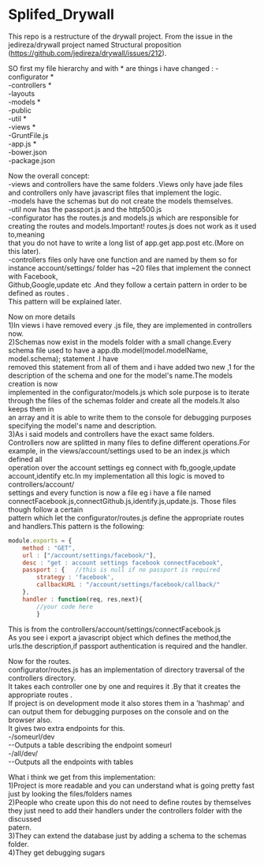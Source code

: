 Splifed_Drywall
===============

This repo is a restructure of the drywall project.
From the issue in the jedireza/drywall project named Structural proposition (https://github.com/jedireza/drywall/issues/212).


SO first my file hierarchy and with * are things i have changed :
-configurator * <br>
-controllers *  <br>
-layouts <br>
-models *<br>
-public<br>
-util *<br>
-views *<br>
-GruntFile.js<br>
-app.js *<br>
-bower.json<br>
-package.json<br>

Now the overall concept:<br>
-views and controllers have the same folders .Views only have jade files and controllers only have javascript files that implement the logic.<br>
-models have the schemas but do not create the models themselves.<br>
-util now has the passport.js and the http500.js<br>
-configurator has the routes.js and models.js which are responsible for creating the routes and models.Important! routes.js does not work as it used to,meaning <br>that you do not have to write a long list of app.get app.post etc.(More on this later).<br>
-controllers files only have one function and are named by them so for instance account/settings/ folder has ~20 files that implement the connect with Facebook,<br>Github,Google,update etc .And they follow a certain pattern in order to be defined as routes .<br>
This pattern will be explained later.<br>

Now on more details<br>
1)In views i have removed every .js file, they are implemented in controllers now.<br>
2)Schemas now exist in the models folder with a small change.Every schema file used to have a app.db.model(model.modelName, model.schema); statement .I have <br>removed this statement from all of them and i have added two new ,1 for the description of the schema and one for the model's name.The models creation is now <br>implemented in the configurator/models.js which sole purpose is to iterate through the files of the schemas folder and create all the models.It also keeps them in<br> an array and it is able to write them to the console for debugging purposes specifying the model's name and description.<br>
3)As i said models and controllers have the exact same folders.<br>
Controllers now are splitted in many files to define different operations.For example, in the views/account/settings used to be an index.js which defined all <br>operation over the account settings eg connect with fb,google,update account,identify etc.In my implementation all this logic is moved to controllers/account/<br>settings and every function is now a file eg i have a file named connectFacebook.js,connectGithub.js,identify.js,update.js. Those files though follow a certain <br>pattern which let the configurator/routes.js define the appropriate routes and handlers.This pattern is the following:<br>
```javascript
module.exports = {
    method : "GET",
    url : ["/account/settings/facebook/"],
    desc : "get : account settings facebook connectFacebook",
    passport : {   //this is null if no passport is required
        strategy : 'facebook',
        callbackURL : "/account/settings/facebook/callback/"
    },
    handler : function(req, res,next){
        //your code here
        }
```
This is from the controllers/account/settings/connectFacebook.js<br>
As you see i export a javascript object which defines the method,the urls.the description,if passport authentication is required and the handler.<br>

Now for the routes.<br>
configurator/routes.js has an implementation of directory traversal of the controllers directory.<br>
It takes each controller one by one and requires it .By that it creates the appropriate routes .<br>
If project is on development mode it also stores them in a 'hashmap' and can output them for debugging purposes on the console and on the browser also.<br>
It gives two extra endpoints for this.<br>
-/someurl/dev<br>
--Outputs a table describing the endpoint someurl<br>
-/all/dev/<br>
--Outputs all the endpoints with tables<br>

What i think we get from this implementation:<br>
1)Project is more readable and you can understand what is going pretty fast just by looking the files/folders names<br>
2)People who create upon this do not need to define routes by themselves they just need to add their handlers under the controllers folder with the discussed <br>patern.<br>
3)They can extend the database just by adding a schema to the schemas folder.<br>
4)They get debugging sugars<br>



